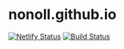 # nonoll.github.io

[![Netlify Status](https://api.netlify.com/api/v1/badges/927a009d-6bd4-4f7c-91a8-844a0016c1f8/deploy-status)](https://app.netlify.com/sites/nonoll/deploys) [![Build Status](https://travis-ci.org/nonoll/nonoll.github.io.svg?branch=master)](https://travis-ci.org/nonoll/nonoll.github.io) 